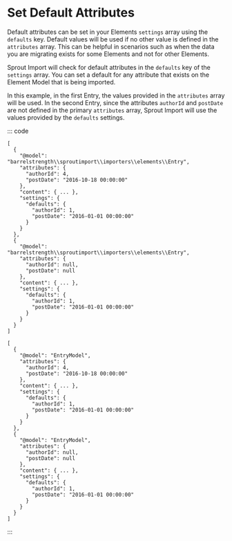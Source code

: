 # Set Default Attributes

Default attributes can be set in your Elements `settings` array using the `defaults` key. Default values will be used if no other value is defined in the `attributes` array. This can be helpful in scenarios such as when the data you are migrating exists for some Elements and not for other Elements. 

Sprout Import will check for default attributes in the `defaults` key of the `settings` array. You can set a default for any attribute that exists on the Element Model that is being imported.

In this example, in the first Entry, the values provided in the `attributes` array will be used. In the second Entry, since the attributes `authorId` and `postDate` are not defined in the primary `attributes` array, Sprout Import will use the values provided by the `defaults` settings. 

::: code

``` craft3
[
  {
    "@model": "barrelstrength\\sproutimport\\importers\\elements\\Entry",
    "attributes": {
      "authorId": 4,
      "postDate": "2016-10-18 00:00:00"
    },
    "content": { ... },
    "settings": {
      "defaults": {
        "authorId": 1,
        "postDate": "2016-01-01 00:00:00"
      }
    }
  },
  {
    "@model": "barrelstrength\\sproutimport\\importers\\elements\\Entry",
    "attributes": {
      "authorId": null,
      "postDate": null
    },
    "content": { ... },
    "settings": {
      "defaults": {
        "authorId": 1,
        "postDate": "2016-01-01 00:00:00"
      }
    }
  }
]
```

``` craft2
[
  {
    "@model": "EntryModel",
    "attributes": {
      "authorId": 4,
      "postDate": "2016-10-18 00:00:00"
    },
    "content": { ... },
    "settings": {
      "defaults": {
        "authorId": 1,
        "postDate": "2016-01-01 00:00:00"
      }
    }
  },
  {
    "@model": "EntryModel",
    "attributes": {
      "authorId": null,
      "postDate": null
    },
    "content": { ... },
    "settings": {
      "defaults": {
        "authorId": 1,
        "postDate": "2016-01-01 00:00:00"
      }
    }
  }
]
```
:::